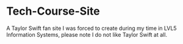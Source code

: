 # Tech-Course-Site
A Taylor Swift fan site I was forced to create during my time in LVL5 Information Systems, please note I do not like Taylor Swift at all.
